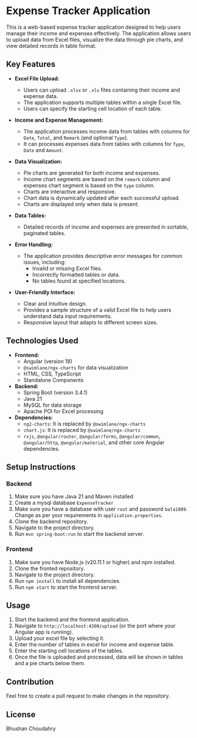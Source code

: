 # Expense Tracker Application

This is a web-based expense tracker application designed to help users manage their income and expenses effectively. The application allows users to upload data from Excel files, visualize the data through pie charts, and view detailed records in table format.

## Key Features

*   **Excel File Upload:**
    *   Users can upload `.xlsx` or `.xls` files containing their income and expense data.
    *   The application supports multiple tables within a single Excel file.
    *   Users can specify the starting cell location of each table.

*   **Income and Expense Management:**
    *   The application processes income data from tables with columns for `Date`, `Total`, and `Remark` (and optional `Type`).
    *  It can processes expenses data from tables with columns for `Type`, `Date` and `Amount`.

*   **Data Visualization:**
    *   Pie charts are generated for both income and expenses.
    *   Income chart segments are based on the `remark` column and expenses chart segment is based on the `type` column.
    *   Charts are interactive and responsive.
    *   Chart data is dynamically updated after each successful upload.
    *   Charts are displayed only when data is present.

*   **Data Tables:**
    *   Detailed records of income and expenses are presented in sortable, paginated tables.

*   **Error Handling:**
    *   The application provides descriptive error messages for common issues, including:
        *   Invalid or missing Excel files.
        *   Incorrectly formatted tables or data.
        *   No tables found at specified locations.

*   **User-Friendly Interface:**
    *   Clear and intuitive design.
    *   Provides a sample structure of a valid Excel file to help users understand data input requirements.
    *   Responsive layout that adapts to different screen sizes.

## Technologies Used

*   **Frontend:**
    *   Angular (version 18)
    *   `@swimlane/ngx-charts` for data visualization
    *   HTML, CSS, TypeScript
    *   Standalone Components
*   **Backend:**
    *   Spring Boot (version 3.4.1)
    *   Java 21
    *   MySQL for data storage
    *   Apache POI for Excel processing
*   **Dependencies:**
    * `ng2-charts`: It is replaced by `@swimlane/ngx-charts`
    *   `chart.js`: It is replaced by `@swimlane/ngx-charts`
    *   `rxjs`, `@angular/router`, `@angular/forms`, `@angular/common`, `@angular/http`, `@angular/material`, and other core Angular dependencies.

## Setup Instructions

### Backend
1.  Make sure you have Java 21 and Maven installed
2. Create a mysql database `ExpenseTracker`
3. Make sure you have a database with user `root` and password `bala1889`. Change as per your requirements in `application.properties`.
4. Clone the backend repository.
5. Navigate to the project directory.
6.  Run `mvn spring-boot:run` to start the backend server.

### Frontend

1.  Make sure you have Node.js (v20.11.1 or higher) and npm installed.
2. Clone the fronted repository.
3.  Navigate to the project directory.
4.  Run `npm install` to install all dependencies.
5.  Run `npm start` to start the frontend server.

## Usage

1.  Start the backend and the frontend application.
2.  Navigate to `http://localhost:4200/upload` (or the port where your Angular app is running).
3.  Upload your excel file by selecting it.
4.  Enter the number of tables in excel for income and expense table.
5. Enter the starting cell locations of the tables.
6.  Once the file is uploaded and processed, data will be shown in tables and a pie charts below them.

## Contribution
Feel free to create a pull request to make changes in the repository.

## License
Bhushan Choudahry
